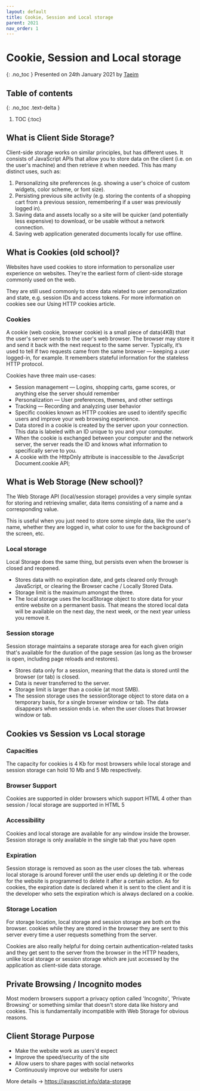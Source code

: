 ```yaml
---
layout: default
title: Cookie, Session and Local storage
parent: 2021
nav_order: 1
---
```


# Cookie, Session and Local storage
{: .no_toc }
Presented on 24th January 2021 by [Taeim](https://github.com/kwontaeim)

## Table of contents
{: .no_toc .text-delta }

1. TOC
{:toc}


## What is Client Side Storage?
Client-side storage works on similar principles, but has different uses. It consists of JavaScript APIs that allow you to store data on the client (i.e. on the user's machine) and then retrieve it when needed. This has many distinct uses, such as:

1. Personalizing site preferences (e.g. showing a user's choice of custom widgets, color scheme, or font size).
2. Persisting previous site activity (e.g. storing the contents of a shopping cart from a previous session, remembering if a user was previously logged in).
3. Saving data and assets locally so a site will be quicker (and potentially less expensive) to download, or be usable without a network connection.
4. Saving web application generated documents locally for use offline.

## What is Cookies (old school)?
Websites have used cookies to store information to personalize user experience on websites. They're the earliest form of client-side storage commonly used on the web.

They are still used commonly to store data related to user personalization and state, e.g. session IDs and access tokens. For more information on cookies see our Using HTTP cookies article.

### Cookies

A cookie (web cookie, browser cookie) is a small piece of data(4KB) that the user's server sends to the user's web browser. The browser may store it and send it back with the next request to the same server. Typically, it’s used to tell if two requests came from the same browser — keeping a user logged-in, for example. It remembers stateful information for the stateless HTTP protocol.

Cookies have three main use-cases:

- Session management — Logins, shopping carts, game scores, or anything else the server should remember
- Personalization — User preferences, themes, and other settings
- Tracking — Recording and analyzing user behavior
- Specific cookies known as HTTP cookies are used to identify specific users and improve your web browsing experience.
- Data stored in a cookie is created by the server upon your connection. This data is labeled with an ID unique to you and your computer.
- When the cookie is exchanged between your computer and the network server, the server reads the ID and knows what information to specifically serve to you.
- A cookie with the HttpOnly attribute is inaccessible to the JavaScript Document.cookie API;



## What is Web Storage (New school)?
The Web Storage API (local/session storage) provides a very simple syntax for storing and retrieving smaller, data items consisting of a name and a corresponding value. 

This is useful when you just need to store some simple data, like the user's name, whether they are logged in, what color to use for the background of the screen, etc.

### Local storage
Local Storage does the same thing, but persists even when the browser is closed and reopened.

- Stores data with no expiration date, and gets cleared only through JavaScript, or clearing the Browser cache / Locally Stored Data.
- Storage limit is the maximum amongst the three.
- The local storage uses the localStorage object to store data for your entire website on a permanent basis. That means the stored local data will be available on the next day, the next week, or the next year unless you remove it.

### Session storage
Session storage maintains a separate storage area for each given origin that's available for the duration of the page session (as long as the browser is open, including page reloads and restores).

- Stores data only for a session, meaning that the data is stored until the browser (or tab) is closed.
- Data is never transferred to the server.
- Storage limit is larger than a cookie (at most 5MB).
- The session storage uses the sessionStorage object to store data on a temporary basis, for a single browser window or tab. The data disappears when session ends i.e. when the user closes that browser window or tab.

## Cookies vs Session vs Local storage

### Capacities
The capacity for cookies is 4 Kb for most browsers while local storage and session storage can hold 10 Mb and 5 Mb respectively.

### Browser Support
Cookies are supported in older browsers which support HTML 4 other than session / local storage are supported in HTML 5

### Accessibility
Cookies and local storage are available for any window inside the browser. Session storage is only available in the single tab that you have open

### Expiration
Session storage is removed as soon as the user closes the tab. whereas local storage is around forever until the user ends up deleting it or the code for the website is programmed to delete it after a certain action. As for cookies, the expiration date is declared when it is sent to the client and it is the developer who sets the expiration which is always declared on a cookie.

### Storage Location
For storage location, local storage and session storage are both on the browser. cookies while they are stored in the browser they are sent to this server every time a user requests something from the server.

Cookies are also really helpful for doing certain authentication-related tasks and they get sent to the server from the browser in the HTTP headers, unlike local storage or session storage which are just accessed by the application as client-side data storage.

## Private Browsing / Incognito modes
Most modern browsers support a privacy option called 'Incognito', 'Private Browsing' or something similar that doesn't store data like history and cookies. 
This is fundamentally incompatible with Web Storage for obvious reasons.

## Client Storage Purpose
- Make the website work as users'd expect
- Improve the speed/security of the site
- Allow users to share pages with social networks
- Continuously improve our website for users

More details -> https://javascript.info/data-storage
